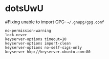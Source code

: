 # dotsUwU

#Fixing unable to import GPG:
`~/.gnupg/gpg.conf`

```no-greeting
no-permission-warning
lock-never
keyserver-options timeout=10
keyserver-options import-clean
keyserver-options no-self-sigs-only
keyserver hkp://keyserver.ubuntu.com:80

